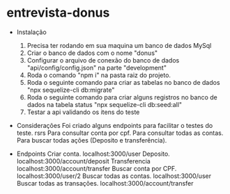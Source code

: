 # entrevista-donus

- Instalação
	1. Precisa ter rodando em sua maquina um banco de dados MySql
	2. Criar o banco de dados com o nome "donus"
	3. Configurar o arquivo de conexão do banco de dados "api/config/config.json" na parte "development"
	4. Roda o comando "npm i" na pasta raiz do projeto.
	5. Roda o seguinte comando para criar as tabelas no banco de dados "npx sequelize-cli db:migrate"
	6. Roda o seguinte comando para criar alguns registros no banco de dados na tabela status "npx sequelize-cli db:seed:all"
	7. Testar a api validando os itens do teste

- Considerações
	Foi criado alguns endpoints para facilitar o testes do teste. rsrs
		Para consultar conta por cpf.
		Para consultar todas as contas.
		Para buscar todas ações (Deposito e transferência).

- Endpoints
	Criar conta.
		localhost:3000/user
	Deposito.
		localhost:3000/account/deposit
	Transferencia
		localhost:3000/account/transfer
	Buscar conta por CPF.
		localhost:3000/user/2
	Buscar todas as contas.
		localhost:3000/user
	Buscar todas as transações.
		localhost:3000/account/transfer
